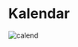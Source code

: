 # Kalendar
![calend](https://github.com/user-attachments/assets/77fc8fb0-0793-430f-b507-b2026104d73d)
